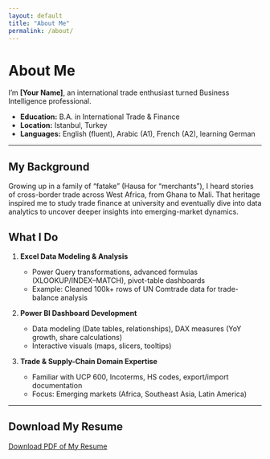 ```yaml
---
layout: default
title: "About Me"
permalink: /about/
---
```


# About Me

I’m **[Your Name]**, an international trade enthusiast turned Business Intelligence professional.  
- **Education:** B.A. in International Trade & Finance  
- **Location:** Istanbul, Turkey  
- **Languages:** English (fluent), Arabic (A1), French (A2), learning German

---

## My Background

Growing up in a family of “fatake” (Hausa for “merchants”), I heard stories of cross-border trade across West Africa, from Ghana to Mali. That heritage inspired me to study trade finance at university and eventually dive into data analytics to uncover deeper insights into emerging-market dynamics.

## What I Do

1. **Excel Data Modeling & Analysis**  
   - Power Query transformations, advanced formulas (XLOOKUP/INDEX–MATCH), pivot-table dashboards  
   - Example: Cleaned 100k+ rows of UN Comtrade data for trade-balance analysis

2. **Power BI Dashboard Development**  
   - Data modeling (Date tables, relationships), DAX measures (YoY growth, share calculations)  
   - Interactive visuals (maps, slicers, tooltips)

3. **Trade & Supply-Chain Domain Expertise**  
   - Familiar with UCP 600, Incoterms, HS codes, export/import documentation  
   - Focus: Emerging markets (Africa, Southeast Asia, Latin America)

---

## Download My Resume

[Download PDF of My Resume](assets/resume.pdf)
